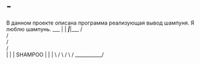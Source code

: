 # -
В данном проекте описана программа реализующая вывод шампуня.
Я люблю шампунь.
         ___
        |   |
     ___|___|___
    /           \
   /             \
  /               \
 /                 \
|                   |
|      SHAMPOO      |
|                   |
 \                 /
  \               /
   \             /
    \___________/
